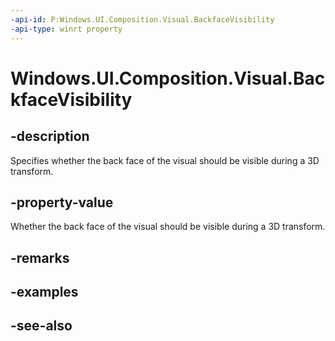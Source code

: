 ```yaml
---
-api-id: P:Windows.UI.Composition.Visual.BackfaceVisibility
-api-type: winrt property
---
```


<!-- Property syntax
public Windows.UI.Composition.CompositionBackfaceVisibility BackfaceVisibility { get;  set; }
-->

# Windows.UI.Composition.Visual.BackfaceVisibility

## -description
Specifies whether the back face of the visual should be visible during a 3D transform.



## -property-value
Whether the back face of the visual should be visible during a 3D transform.

## -remarks

## -examples

## -see-also

